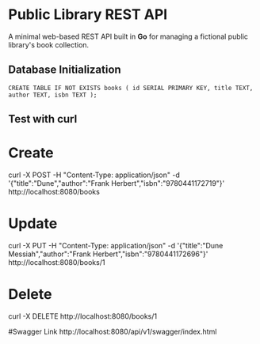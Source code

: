 # Public Library REST API

A minimal web-based REST API built in **Go** for managing a fictional public library's book collection.

## Database Initialization
`CREATE TABLE IF NOT EXISTS books (
id SERIAL PRIMARY KEY,
title TEXT,
author TEXT,
isbn TEXT
);
`


## Test with curl
# Create
curl -X POST -H "Content-Type: application/json" -d '{"title":"Dune","author":"Frank Herbert","isbn":"9780441172719"}' http://localhost:8080/books

# Update
curl -X PUT -H "Content-Type: application/json" -d '{"title":"Dune Messiah","author":"Frank Herbert","isbn":"9780441172696"}' http://localhost:8080/books/1

# Delete
curl -X DELETE http://localhost:8080/books/1

#Swagger Link
http://localhost:8080/api/v1/swagger/index.html


